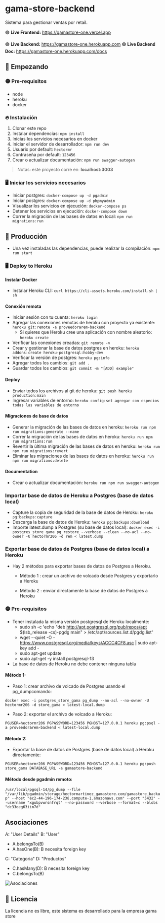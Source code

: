 # gama-store-backend

Sistema para gestionar ventas por retail.

🟢 **Live Frontend:** https://gamastore-one.vercel.app

🟢 **Live Backend:** https://gamastore-one.herokuapp.com
🟢 **Live Backend Doc:** https://gamastore-one.herokuapp.com/docs

## 🚀 Empezando

### 🟡 Pre-requisitos

- node
- heroku
- docker

### 🔥 Instalación

1. Clonar este repo
2. Instalar dependencias: `npm install`
3. Inicias los servicios necesarios en docker
4. Iniciar el servidor de desarrollador: `npm run dev`
5. Usuario por default: `hectormr`
6. Contraseña por default: `123456`
7. Crear o actualizar documentación: `npm run swagger-autogen`

> Notas: este proyecto corre en: **localhost:3003**

### 🖥️ Iniciar los servicios necesarios

- Iniciar postgres: `docker-compose up -d pgadmin`
- Iniciar postgres: `docker-compose up -d phpmyadmin`
- Visualizar los servicios en ejecución: `docker-compose ps`
- Detener los servicios en ejecución: `docker-compose down`
- Correr la migración de las bases de datos en local: `npm run migrations:run`

## 🚀 Producción

- Una vez instaladas las dependencias, puede realizar la compilación: `npm run start`

### 🖥️ Deploy to Heroku

#### Instalar Docker

- Instalar Heroku CLI: `curl https://cli-assets.heroku.com/install.sh | sh`

#### Conexión remota

- Iniciar sesión con tu cuenta: `heroku login`
- Agregar las conexiones remotas de heroku con proyecto ya existente: `heroku git:remote -a proveedorarem-backend`
  - Si quieres que Heroku cree una aplicación con nombre aleatorio: `heroku create`
- Verificar las conexiones creadas: `git remote -v`
- Crear y gestionar la base de datos postgres en heroku: `heroku addons:create heroku-postgresql:hobby-dev`
- Verificar la versión de postgres: `heroku pg:info`
- Agregar todos los cambios: `git add .`
- Guardar todos los cambios: `git commit -m "[ADD] example"`

#### Deploy

- Enviar todos los archivos al git de heroku: `git push heroku production:main`
- Ingresar variables de entorno: `heroku config:set agregar con especios todas las variables de entorno`

#### Migraciones de base de datos

- Generar la migración de las bases de datos en heroku: `heroku run npm run migrations:generate --name`
- Correr la migración de las bases de datos en heroku: `heroku run npm run migrations:run`
- Revertir la última migración de las bases de datos en heroku: `heroku run npm run migrations:revert`
- Eliminar las migraciones de las bases de datos en heroku: `heroku run npm run migrations:delete`

#### Documentation

- Crear o actualizar documentación: `heroku run npm run swagger-autogen`

### Importar base de datos de Heroku a Postgres (base de datos local)

- Capture la copia de seguridad de la base de datos de Heroku: `heroku pg:backups:capture`
- Descarga la base de datos de Heroku: `heroku pg:backups:download`
- Importe latest.dump a Postgres (su base de datos local): `docker exec -i postgres_store_gama pg_restore --verbose --clean --no-acl --no-owner -U hectormr206 -d rem < latest.dump`

### Exportar base de datos de Postgres (base de datos local) a Heroku

- Hay 2 métodos para exportar bases de datos de Postgres a Heroku.

  - Método 1 : crear un archivo de volcado desde Postgres y exportarlo a Heroku

  - Método 2 : enviar directamente la base de datos de Postgres a Heroku

### 🟡 Pre-requisitos

- Tener instalada la misma versión postgresql de Heroku localmente:
  - sudo sh -c 'echo "deb http://apt.postgresql.org/pub/repos/apt $(lsb_release -cs)-pgdg main" > /etc/apt/sources.list.d/pgdg.list'
  - wget --quiet -O - https://www.postgresql.org/media/keys/ACCC4CF8.asc | sudo apt-key add -
  - sudo apt-get update
  - sudo apt-get -y install postgresql-13
- La base de datos de Heroku no debe contener ninguna tabla

#### Método 1:

- Paso 1: crear archivo de volcado de Postgres usando el pg_dumpcomando:

`docker exec -i postgres_store_gama pg_dump --no-acl --no-owner -U hectormr206 -d store_gama > latest-local.dump`

- Paso 2: exportar el archivo de volcado a Heroku:

`PGUSER=hectormr206 PGPASSWORD=123456 PGHOST=127.0.0.1 heroku pg:psql -a proveedorarem-backend < latest-local.dump`

#### Método 2:

- Exportar la base de datos de Postgres (base de datos local) a Heroku directamente:

`PGUSER=hectormr206 PGPASSWORD=123456 PGHOST=127.0.0.1 heroku pg:push store_gama DATABASE_URL -a gamastore-backend`

#### Método desde pgadmin remoto:

`/usr/local/pgsql-14/pg_dump --file "/var/lib/pgadmin/storage/hectormartinez_gamastore.com/gamastore_backup" --host "ec2-44-196-174-238.compute-1.amazonaws.com" --port "5432" --username "xgubpvwrsnfrqt" --no-password --verbose --format=c --blobs "dc33oeg63iin7d"`

## Asociaciones

A: "User Details"
B: "User"

- A.belongsTo(B)
- A.hasOne(B): B necesita foreign key

C: "Categoria"
D: "Productos"

- C.hasMany(D): B necesita foreign key
- C.belongsTo(B)

![Asociaciones](https://static.platzi.com/media/user_upload/Screen%20Shot%202021-10-25%20at%2013.25.34-0aa425c8-d2c0-4cba-ae01-f214e9604c14.jpg)

## 📘 Licencia

La licencia no es libre, este sistema es desarrollado para la empresa gama store
